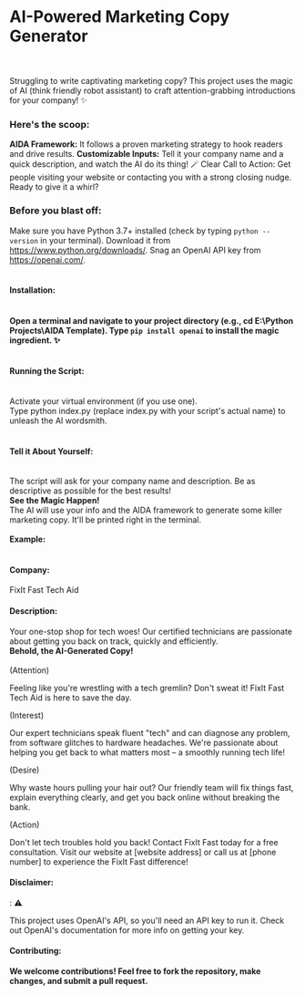 <h1>AI-Powered Marketing Copy Generator</h1>
<br>
<br>
Struggling to write captivating marketing copy?   This project uses the magic of AI (think friendly robot assistant) to craft attention-grabbing introductions for your company!  ✨

<h3>Here's the scoop:</h3>

<b> AIDA Framework:</b> It follows a proven marketing strategy to hook readers and drive results.
<b> Customizable Inputs:</b> Tell it your company name and a quick description, and watch the AI do its thing! 🪄
Clear Call to Action:</b> Get people visiting your website or contacting you with a strong closing nudge.
Ready to give it a whirl?

<h3>Before you blast off:</h3>

Make sure you have Python 3.7+ installed (check by typing <code>python --version</code> in your terminal). Download it from https://www.python.org/downloads/.
Snag an OpenAI API key from https://openai.com/.
<br>
<br>
<h4>Installation:<h4>
<br>
Open a terminal and navigate to your project directory (e.g., cd E:\Python Projects\AIDA Template).
Type <code>pip install openai</code> to install the magic ingredient. ✨
<br>
<br>
<h4>Running the Script:</h4>
<br>
Activate your virtual environment (if you use one).
<br>
Type python index.py (replace index.py with your script's actual name) to unleash the AI wordsmith.
<br>
<br>
<h4>Tell it About Yourself:</h4>
<br>
The script will ask for your company name and description. Be as descriptive as possible for the best results!
<br>
<b>See the Magic Happen!</b>
<br>
The AI will use your info and the AIDA framework to generate some killer marketing copy. It'll be printed right in the terminal.
<br>
 <br>
<b>Example:</b>
<br><br>
<h4>Company:</h4> FixIt Fast Tech Aid<br>
<h4>Description:</h4> Your one-stop shop for tech woes! Our certified technicians are passionate about getting you back on track, quickly and efficiently.
<br>
<b>Behold, the AI-Generated Copy!</b>
<br><br>
(Attention)

Feeling like you're wrestling with a tech gremlin? Don't sweat it! FixIt Fast Tech Aid is here to save the day.

(Interest)

Our expert technicians speak fluent "tech" and can diagnose any problem, from software glitches to hardware headaches. We're passionate about helping you get back to what matters most – a smoothly running tech life!

(Desire)

Why waste hours pulling your hair out? Our friendly team will fix things fast, explain everything clearly, and get you back online without breaking the bank.

(Action)

Don't let tech troubles hold you back! Contact FixIt Fast today for a free consultation. Visit our website at [website address] or call us at [phone number] to experience the FixIt Fast difference!

<h4>Disclaimer:</h4>: ⚠️

This project uses OpenAI's API, so you'll need an API key to run it. Check out OpenAI's documentation for more info on getting your key.

<h4>Contributing:</h4>

<b>We welcome contributions! Feel free to fork the repository, make changes, and submit a pull request.</b>
